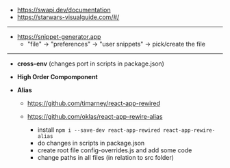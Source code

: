 - https://swapi.dev/documentation
- https://starwars-visualguide.com/#/

---

- https://snippet-generator.app
  - "file" -> "preferences" -> "user snippets" -> pick/create the file

---

- **cross-env** (changes port in scripts in package.json)
- **High Order Compomponent**
- **Alias**

  - https://github.com/timarney/react-app-rewired
  - https://github.com/oklas/react-app-rewire-alias

    - install `npm i --save-dev react-app-rewired react-app-rewire-alias`
    - do changes in scripts in package.json
    - create root file config-overrides.js and add some code
    - change paths in all files (in relation to src folder)

